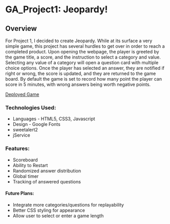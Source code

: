 # GA_Project1: Jeopardy!

## Overview

For Project 1, I decided to create Jeopardy.  While at its surface a very simple game, this project has several hurdles to get over in order to reach a completed product.  Upon opening the webpage, the player is greeted by the game title, a score, and the instruction to select a category and value.  Selecting any value of a category will open a question card with multiple choice options.  Once the player has selected an answer, they are notified if right or wrong, the score is updated, and they are returned to the game board.  By default the game is set to record how many point the player can score in 5 minutes, with wrong answers being worth negative points.

[Deployed Game](https://jdiket.github.io/jeopardy/)

### Technologies Used:
- Languages - HTML5, CSS3, Javascript
- Design - Google Fonts
- sweetalert2
- jService

### Features:
- Scoreboard
- Ability to Restart
- Randomized answer distribution
- Global timer
- Tracking of answered questions

#### Future Plans:
- Integrate more categories/questions for replayability
- Better CSS styling for appearance
- Allow user to select or enter a game length